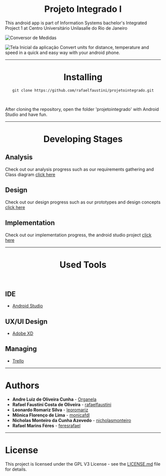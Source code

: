 <h1 class="unchanged rich-diff-level-one" align="center"> Projeto Integrado I </h1>

This android app is part of Information Systems bachelor's Integrated Project 1 at Centro Universitário Unilasalle do Rio de Janeiro

![Conversor de Medidas](https://i.imgur.com/fq8QUtX.png)

![Tela Inicial da aplicação](https://i.imgur.com/YilS87j.png)
Convert units for distance, temperature and speed in a quick and easy way with your android phone.

---
<h1 class="unchanged rich-diff-level-one" align="center"> Installing </h1>

<p align="center"> <code>git clone https://github.com/rafaelfaustini/projetointegrado.git</code> </p><br>
<p class="justify">After cloning the repository, open the folder 'projetointegrado' with Android Studio and have fun.</p>

---
<h1 class="unchanged rich-diff-level-one" align="center"> Developing Stages </h1>

## Analysis
Check out our analysis progress such as our requirements gathering and Class diagram [click here](https://github.com/rafaelfaustini/projetointegrado/tree/master/Análise%20%26%20Modelagem)

## Design
Check out our design progress such as our prototypes and design concepts [click here](https://github.com/rafaelfaustini/projetointegrado/tree/master/Prototipagem%20UI%20%26%20UX)

## Implementation
Check out our implementation progress, the android studio project [click here](https://github.com/rafaelfaustini/projetointegrado/tree/master/ConversorMedidas)  

---
<h1 class="unchanged rich-diff-level-one" align="center"> Used Tools </h1><br>

## IDE

* [Android Studio](https://developer.android.com/studio/?hl=pt-br)

## UX/UI Design

* [Adobe XD](https://www.adobe.com/br/products/xd.html)

## Managing

* [Trello](https://trello.com)
---

# Authors
* **Andre Luiz de Oliveira Cunha**  - [Organela](https://github.com/Organela)
* **Rafael Faustini Costa de Oliveira**  - [rafaelfaustini](https://github.com/rafaelfaustini)
* **Leonardo Romariz Silva**  - [leoromariz](https://github.com/leoromariz)
* **Mônica Florenço de Lima**  - [monicafdl](https://github.com/monicafdl)
* **Nicholas Monteiro da Cunha Azevedo**  - [nicholasmonteiro](https://github.com/nicholasmonteiro)
* **Rafael Marins Féres**  - [feresrafael](https://github.com/feresrafael)
---
# License

This project is licensed under the GPL V3 License - see the [LICENSE.md](LICENSE.md) file for details.
